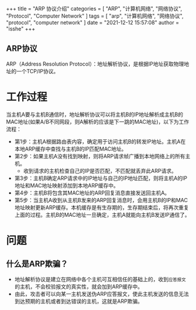 +++
title = "ARP 协议介绍"
categories = [ "ARP", "计算机网络", "网络协议", "Protocol", "Computer Network" ]
tags = [ "arp", "计算机网络", "网络协议", "protocol", "computer network" ]
date = "2021-12-12 15:57:08"
author = "isshe"
+++

ARP协议
---

ARP（Address Resolution Protocol）：地址解析协议，是根据IP地址获取物理地址的一个TCP/IP协议。

# 工作过程
当主机A要与主机B通信时，地址解析协议可以将主机B的IP地址解析成主机B的MAC地址(如果A/B不同网段，则A解析的应该是下一跳的MAC地址)，以下为工作流程：
* 第1步：主机A根据路由表内容，确定用于访问主机B的转发IP地址。主机A在本地ARP缓存中查找与主机B的IP匹配MAC地址。
* 第2步：如果主机A没有找到映射，则将ARP请求帧广播到本地网络上的所有主机。
    * 收到请求的主机检查自己的IP是否匹配，不匹配就丢弃此ARP请求。
* 第3步：主机B确定ARP请求中的IP地址与自己的IP地址匹配，则将主机A的IP地址和MAC地址映射添加到本地ARP缓存中。
* 第4步：主机B将包含其MAC地址的ARP回复消息直接发送回主机A。
* 第5步：当主机A收到从主机B发来的ARP回复消息时，会用主机B的IP和MAC地址映射更新ARP缓存。本机缓存是有生存期的，生存期结束后，将再次重复上面的过程。主机B的MAC地址一旦确定，主机A就能向主机B发送IP通信了。

# 问题
## 什么是ARP欺骗？
* 地址解析协议是建立在网络中各个主机可互相信任的基础上的，收到`应答报文`的主机，不会校验报文的真实性，就会加到ARP缓存中。
* 由此，攻击者可以向某一主机发送伪ARP应答报文，使此主机发送的信息无法到达预期的主机或者到达错误的主机，这就是ARP欺骗。



